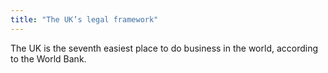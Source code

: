 ```yaml
---
title: "The UK’s legal framework"
---
```

The UK is the seventh easiest place to do business in the world, according to the World Bank.
